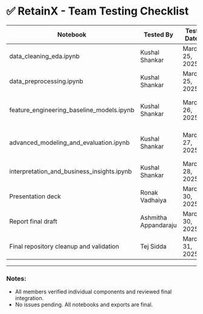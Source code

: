 
# ✅ RetainX - Team Testing Checklist

| Notebook                                             | Tested By           | Test Date     | Status (Pass/Fail) | Comments / Fixes Needed                         |
|------------------------------------------------------|---------------------|---------------|--------------------|------------------------------------------------|
| data_cleaning_eda.ipynb                             | Kushal Shankar      | March 25, 2025| Pass               | Verified plots, observations, and visuals.     |
| data_preprocessing.ipynb                            | Kushal Shankar      | March 25, 2025| Pass               | Confirmed data encoding, scaling, CSV saved.  |
| feature_engineering_baseline_models.ipynb           | Kushal Shankar      | March 26, 2025| Pass               | Metrics and feature importance verified.       |
| advanced_modeling_and_evaluation.ipynb              | Kushal Shankar      | March 27, 2025| Pass               | Random Forest and XGBoost tested end-to-end.  |
| interpretation_and_business_insights.ipynb          | Kushal Shankar      | March 28, 2025| Pass               | SHAP plots and key insights verified.         |
| Presentation deck                                   | Ronak Vadhaiya      | March 30, 2025| Pass               | Visuals and results added to slides.          |
| Report final draft                                  | Ashmitha Appandaraju| March 30, 2025| Pass               | Includes all results and recommendations.     |
| Final repository cleanup and validation             | Tej Sidda           | March 31, 2025| Pass               | Repo structure and submission checklist done. |

---

### Notes:
- All members verified individual components and reviewed final integration.
- No issues pending. All notebooks and exports are final.
